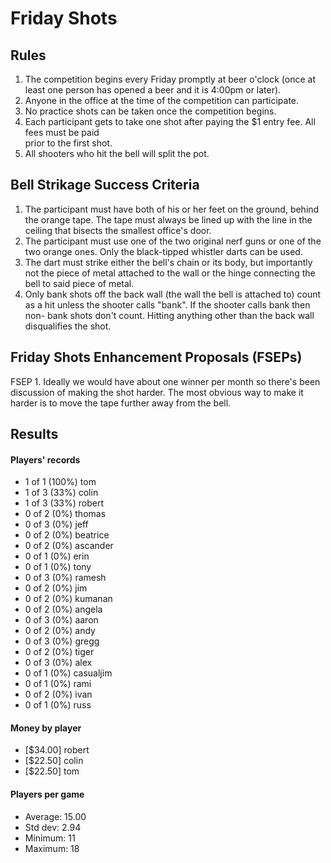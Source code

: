 Friday Shots
=============

Rules
-----
1. The competition begins every Friday promptly at beer o'clock (once at least one person has opened a beer and it is 4:00pm or later).
2. Anyone in the office at the time of the competition can participate.
3. No practice shots can be taken once the competition begins.
4. Each participant gets to take one shot after paying the $1 entry fee. All fees must be paid  
   prior to the first shot.
5. All shooters who hit the bell will split the pot.


Bell Strikage Success Criteria
------------------------------
1. The participant must have both of his or her feet on the ground, behind the
   orange tape. The tape must always be lined up with the line in the ceiling
   that bisects the smallest office's door.
2. The participant must use one of the two original nerf guns or one of the two orange ones.
   Only the black-tipped whistler darts can be used.
3. The dart must strike either the bell's chain or its body, but importantly not
   the piece of metal attached to the wall or the hinge connecting the bell to
   said piece of metal.
4. Only bank shots off the back wall (the wall the bell is attached to) count as
   a hit unless the shooter calls "bank". If the shooter calls bank then non-
   bank shots don't count. Hitting anything other than the back wall disqualifies
   the shot.


Friday Shots Enhancement Proposals (FSEPs)
------------------------------------------
FSEP 1. Ideally we would have about one winner per month so there's been discussion
   of making the shot harder. The most obvious way to make it harder is to
   move the tape further away from the bell.

Results
-------
####  Players' records  ####
* 1 of 1 (100%) tom
* 1 of 3 (33%) colin
* 1 of 3 (33%) robert
* 0 of 2 (0%) thomas
* 0 of 3 (0%) jeff
* 0 of 2 (0%) beatrice
* 0 of 2 (0%) ascander
* 0 of 1 (0%) erin
* 0 of 1 (0%) tony
* 0 of 3 (0%) ramesh
* 0 of 2 (0%) jim
* 0 of 2 (0%) kumanan
* 0 of 2 (0%) angela
* 0 of 3 (0%) aaron
* 0 of 2 (0%) andy
* 0 of 3 (0%) gregg
* 0 of 2 (0%) tiger
* 0 of 3 (0%) alex
* 0 of 1 (0%) casualjim
* 0 of 1 (0%) rami
* 0 of 2 (0%) ivan
* 0 of 1 (0%) russ

#### Money by player  ####
* [$34.00] robert
* [$22.50] colin
* [$22.50] tom

#### Players per game  ####
* Average: 15.00
* Std dev: 2.94
* Minimum: 11
* Maximum: 18
